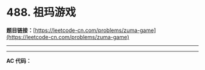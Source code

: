 # 488. 祖玛游戏

**题目链接：**[https://leetcode-cn.com/problems/zuma-game](https://leetcode-cn.com/problems/zuma-game)

---

<Cards card="leetcode_488_zuma-game"></Cards>

---

**AC 代码：**

```java

```